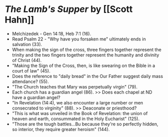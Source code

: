 
# *The Lamb's Supper* by [[Scott Hahn]]

- Melchizedek - Gen 14:18, Heb 7:1 (16).
- Read Psalm 22 - "Why have you forsaken me" ultimately ends in salvation (33).
- When making the sign of the cross, three fingers together represent the trinity and the two fingers together represent the humanity and divinity of Christ (44).
- "Making the Sign of the Cross, then, is like swearing on the Bible in a court of law" (45).
- Does the reference to "daily bread" in the Our Father suggest daily mass attendance? (55).
- "The Church teaches that Mary was perpetually virgin" (79).
- Each church has a guardian angel (86).  >> Does each chapel at ND have a guardian angel?
- "In Revelation (14:4), we also encounter a large number or men consecrated to virginity" (88).  >> Deaconate or priesthood?
- "This is what was unveiled in the Book of Revelation: the union of heaven and earth, consummated in the Holy Eucharist" (125).
- "Those are the tough battles...Bu because they're so perfectly hidden, so interior, they require greater heroism" (144).


